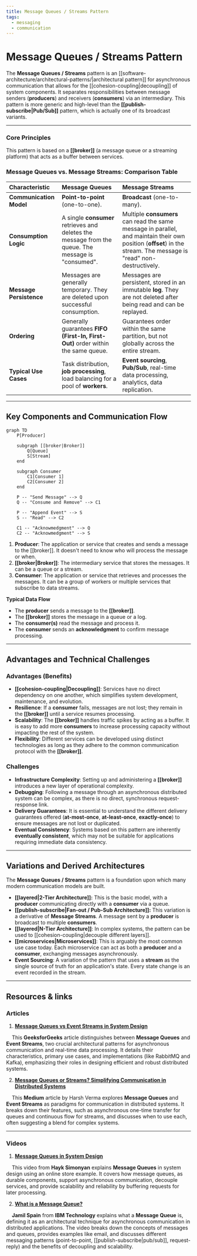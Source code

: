 ```yaml
---
title: Message Queues / Streams Pattern
tags:
  - messaging
  - communication
---
```

# **Message Queues / Streams Pattern**

The **Message Queues / Streams** pattern is an [[software-architecture/architectural-patterns/|architectural pattern]] for asynchronous communication that allows for the [[cohesion-coupling|decoupling]] of system components. It separates responsibilities between message senders (**producers**) and receivers (**consumers**) via an intermediary. This pattern is more generic and high-level than the **[[publish-subscribe|Pub/Sub]]** pattern, which is actually one of its broadcast variants.

---

### **Core Principles**

This pattern is based on a **[[broker]]** (a message queue or a streaming platform) that acts as a buffer between services.

### **Message Queues vs. Message Streams: Comparison Table**

| Characteristic | **Message Queues** | **Message Streams** |
| :--- | :--- | :--- |
| **Communication Model** | **Point-to-point** (one-to-one). | **Broadcast** (one-to-many). |
| **Consumption Logic** | A single **consumer** retrieves and deletes the message from the queue. The message is "consumed". | Multiple **consumers** can read the same message in parallel, and maintain their own position (**offset**) in the stream. The message is "read" non-destructively. |
| **Message Persistence** | Messages are generally temporary. They are deleted upon successful consumption. | Messages are persistent, stored in an immutable **log**. They are not deleted after being read and can be replayed. |
| **Ordering** | Generally guarantees **FIFO (First-In, First-Out)** order within the same queue. | Guarantees order within the same partition, but not globally across the entire stream. |
| **Typical Use Cases** | Task distribution, **job processing**, load balancing for a pool of **workers**. | **Event sourcing**, **Pub/Sub**, real-time data processing, analytics, data replication. |

---

## **Key Components and Communication Flow**

```mermaid
graph TD
    P[Producer]

    subgraph [[broker|Broker]]
        Q[Queue]
        S[Stream]
    end

    subgraph Consumer
        C1[Consumer 1]
        C2[Consumer 2]
    end

    P -- "Send Message" --> Q
    Q -- "Consume and Remove" --> C1

    P -- "Append Event" --> S
    S -- "Read" --> C2

    C1 -- "Acknowmedgment" --> Q
    C2 -- "Acknowmedgment" --> S
```

1.  **Producer**: The application or service that creates and sends a message to the [[broker]]. It doesn't need to know who will process the message or when.
2.  **[[broker|Broker]]**: The intermediary service that stores the messages. It can be a queue or a stream.
3.  **Consumer**: The application or service that retrieves and processes the messages. It can be a group of workers or multiple services that subscribe to data streams.

**Typical Data Flow**
* The **producer** sends a message to the **[[broker]]**.
* The **[[broker]]** stores the message in a queue or a log.
* The **consumer(s)** read the message and process it.
* The **consumer** sends an **acknowledgment** to confirm message processing.

---

## **Advantages and Technical Challenges**

### **Advantages (Benefits)**

* **[[cohesion-coupling|Decoupling]]**: Services have no direct dependency on one another, which simplifies system development, maintenance, and evolution.
* **Resilience**: If a **consumer** fails, messages are not lost; they remain in the **[[broker]]** until a service resumes processing.
* **Scalability**: The **[[broker]]** handles traffic spikes by acting as a buffer. It is easy to add more **consumers** to increase processing capacity without impacting the rest of the system.
* **Flexibility**: Different services can be developed using distinct technologies as long as they adhere to the common communication protocol with the **[[broker]]**.

### **Challenges**

* **Infrastructure Complexity**: Setting up and administering a **[[broker]]** introduces a new layer of operational complexity.
* **Debugging**: Following a message through an asynchronous distributed system can be complex, as there is no direct, synchronous request-response link.
* **Delivery Guarantees**: It is essential to understand the different delivery guarantees offered (**at-most-once**, **at-least-once**, **exactly-once**) to ensure messages are not lost or duplicated.
* **Eventual Consistency**: Systems based on this pattern are inherently **eventually consistent**, which may not be suitable for applications requiring immediate data consistency.

---

## **Variations and Derived Architectures**

The **Message Queues / Streams** pattern is a foundation upon which many modern communication models are built.

* **[[layered|2-Tier Architecture]]:** This is the basic model, with a **producer** communicating directly with a **consumer** via a queue.
* **[[publish-subscribe|Fan-out / Pub-Sub Architecture]]:** This variation is a derivative of **Message Streams**. A message sent by a **producer** is broadcast to multiple **consumers**.
* **[[layered|N-Tier Architecture]]**: In complex systems, the pattern can be used to [[cohesion-coupling|decouple different layers]].
* **[[microservices|Microservices]]**: This is arguably the most common use case today. Each microservice can act as both a **producer** and a **consumer**, exchanging messages asynchronously.
* **Event Sourcing**: A variation of the pattern that uses a **stream** as the single source of truth for an application's state. Every state change is an event recorded in the stream.

---

## **Resources & links**

### **Articles**

1.  **[Message Queues vs Event Streams in System Design](https://www.geeksforgeeks.org/system-design/message-queues-vs-event-streams-in-system-design/)**

    This **GeeksforGeeks** article distinguishes between **Message Queues** and **Event Streams**, two crucial architectural patterns for asynchronous communication and real-time data processing. It details their characteristics, primary use cases, and implementations (like RabbitMQ and Kafka), emphasizing their roles in designing efficient and robust distributed systems.

2.  **[Message Queues or Streams? Simplifying Communication in Distributed Systems](https://medium.com/@harshverma7k/message-queues-or-streams-simplifying-communication-in-distributed-systems-a12711824c0d)**

    This **Medium** article by Harsh Verma explores **Message Queues** and **Event Streams** as paradigms for communication in distributed systems. It breaks down their features, such as asynchronous one-time transfer for queues and continuous flow for streams, and discusses when to use each, often suggesting a blend for complex systems.

---

### **Videos**

1.  **[Message Queues in System Design](https://www.youtube.com/watch?v=DYFocSiPOl8)**

    This video from **Hayk Simonyan** explains **Message Queues** in system design using an online store example. It covers how message queues, as durable components, support asynchronous communication, decouple services, and provide scalability and reliability by buffering requests for later processing.

2.  **[What is a Message Queue?](https://www.youtube.com/watch?v=xErwDaOc-Gs)**

    **Jamil Spain** from **IBM Technology** explains what a **Message Queue** is, defining it as an architectural technique for asynchronous communication in distributed applications. The video breaks down the concepts of messages and queues, provides examples like email, and discusses different messaging patterns (point-to-point, [[publish-subscribe|pub/sub]], request-reply) and the benefits of decoupling and scalability.